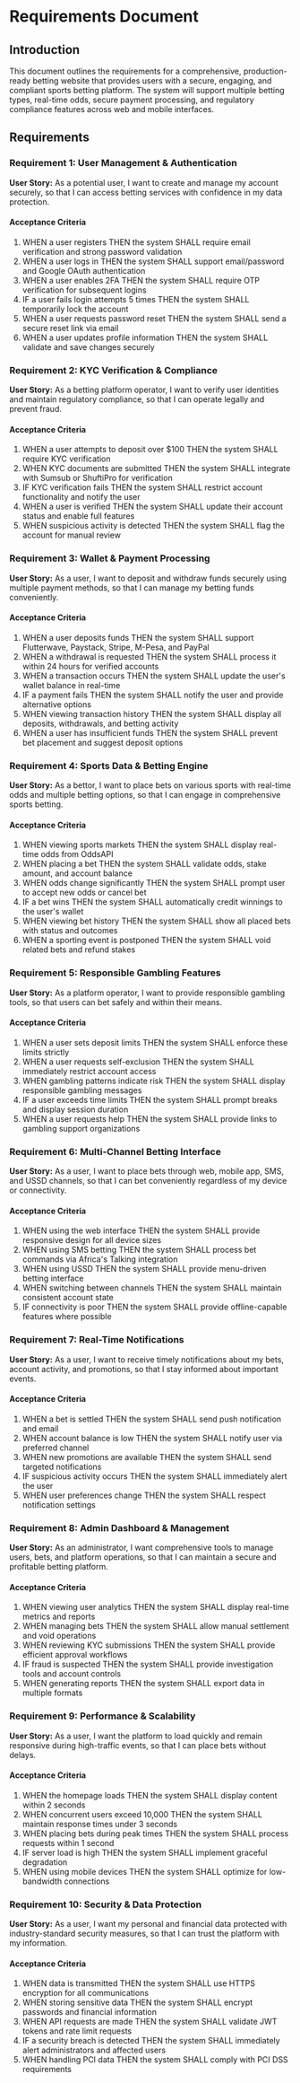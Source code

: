 # Requirements Document

## Introduction

This document outlines the requirements for a comprehensive, production-ready betting website that provides users with a secure, engaging, and compliant sports betting platform. The system will support multiple betting types, real-time odds, secure payment processing, and regulatory compliance features across web and mobile interfaces.

## Requirements

### Requirement 1: User Management & Authentication

**User Story:** As a potential user, I want to create and manage my account securely, so that I can access betting services with confidence in my data protection.

#### Acceptance Criteria

1. WHEN a user registers THEN the system SHALL require email verification and strong password validation
2. WHEN a user logs in THEN the system SHALL support email/password and Google OAuth authentication
3. WHEN a user enables 2FA THEN the system SHALL require OTP verification for subsequent logins
4. IF a user fails login attempts 5 times THEN the system SHALL temporarily lock the account
5. WHEN a user requests password reset THEN the system SHALL send a secure reset link via email
6. WHEN a user updates profile information THEN the system SHALL validate and save changes securely

### Requirement 2: KYC Verification & Compliance

**User Story:** As a betting platform operator, I want to verify user identities and maintain regulatory compliance, so that I can operate legally and prevent fraud.

#### Acceptance Criteria

1. WHEN a user attempts to deposit over $100 THEN the system SHALL require KYC verification
2. WHEN KYC documents are submitted THEN the system SHALL integrate with Sumsub or ShuftiPro for verification
3. IF KYC verification fails THEN the system SHALL restrict account functionality and notify the user
4. WHEN a user is verified THEN the system SHALL update their account status and enable full features
5. WHEN suspicious activity is detected THEN the system SHALL flag the account for manual review

### Requirement 3: Wallet & Payment Processing

**User Story:** As a user, I want to deposit and withdraw funds securely using multiple payment methods, so that I can manage my betting funds conveniently.

#### Acceptance Criteria

1. WHEN a user deposits funds THEN the system SHALL support Flutterwave, Paystack, Stripe, M-Pesa, and PayPal
2. WHEN a withdrawal is requested THEN the system SHALL process it within 24 hours for verified accounts
3. WHEN a transaction occurs THEN the system SHALL update the user's wallet balance in real-time
4. IF a payment fails THEN the system SHALL notify the user and provide alternative options
5. WHEN viewing transaction history THEN the system SHALL display all deposits, withdrawals, and betting activity
6. WHEN a user has insufficient funds THEN the system SHALL prevent bet placement and suggest deposit options

### Requirement 4: Sports Data & Betting Engine

**User Story:** As a bettor, I want to place bets on various sports with real-time odds and multiple betting options, so that I can engage in comprehensive sports betting.

#### Acceptance Criteria

1. WHEN viewing sports markets THEN the system SHALL display real-time odds from OddsAPI
2. WHEN placing a bet THEN the system SHALL validate odds, stake amount, and account balance
3. WHEN odds change significantly THEN the system SHALL prompt user to accept new odds or cancel bet
4. IF a bet wins THEN the system SHALL automatically credit winnings to the user's wallet
5. WHEN viewing bet history THEN the system SHALL show all placed bets with status and outcomes
6. WHEN a sporting event is postponed THEN the system SHALL void related bets and refund stakes

### Requirement 5: Responsible Gambling Features

**User Story:** As a platform operator, I want to provide responsible gambling tools, so that users can bet safely and within their means.

#### Acceptance Criteria

1. WHEN a user sets deposit limits THEN the system SHALL enforce these limits strictly
2. WHEN a user requests self-exclusion THEN the system SHALL immediately restrict account access
3. WHEN gambling patterns indicate risk THEN the system SHALL display responsible gambling messages
4. IF a user exceeds time limits THEN the system SHALL prompt breaks and display session duration
5. WHEN a user requests help THEN the system SHALL provide links to gambling support organizations

### Requirement 6: Multi-Channel Betting Interface

**User Story:** As a user, I want to place bets through web, mobile app, SMS, and USSD channels, so that I can bet conveniently regardless of my device or connectivity.

#### Acceptance Criteria

1. WHEN using the web interface THEN the system SHALL provide responsive design for all device sizes
2. WHEN using SMS betting THEN the system SHALL process bet commands via Africa's Talking integration
3. WHEN using USSD THEN the system SHALL provide menu-driven betting interface
4. WHEN switching between channels THEN the system SHALL maintain consistent account state
5. IF connectivity is poor THEN the system SHALL provide offline-capable features where possible

### Requirement 7: Real-Time Notifications

**User Story:** As a user, I want to receive timely notifications about my bets, account activity, and promotions, so that I stay informed about important events.

#### Acceptance Criteria

1. WHEN a bet is settled THEN the system SHALL send push notification and email
2. WHEN account balance is low THEN the system SHALL notify user via preferred channel
3. WHEN new promotions are available THEN the system SHALL send targeted notifications
4. IF suspicious activity occurs THEN the system SHALL immediately alert the user
5. WHEN user preferences change THEN the system SHALL respect notification settings

### Requirement 8: Admin Dashboard & Management

**User Story:** As an administrator, I want comprehensive tools to manage users, bets, and platform operations, so that I can maintain a secure and profitable betting platform.

#### Acceptance Criteria

1. WHEN viewing user analytics THEN the system SHALL display real-time metrics and reports
2. WHEN managing bets THEN the system SHALL allow manual settlement and void operations
3. WHEN reviewing KYC submissions THEN the system SHALL provide efficient approval workflows
4. IF fraud is suspected THEN the system SHALL provide investigation tools and account controls
5. WHEN generating reports THEN the system SHALL export data in multiple formats

### Requirement 9: Performance & Scalability

**User Story:** As a user, I want the platform to load quickly and remain responsive during high-traffic events, so that I can place bets without delays.

#### Acceptance Criteria

1. WHEN the homepage loads THEN the system SHALL display content within 2 seconds
2. WHEN concurrent users exceed 10,000 THEN the system SHALL maintain response times under 3 seconds
3. WHEN placing bets during peak times THEN the system SHALL process requests within 1 second
4. IF server load is high THEN the system SHALL implement graceful degradation
5. WHEN using mobile devices THEN the system SHALL optimize for low-bandwidth connections

### Requirement 10: Security & Data Protection

**User Story:** As a user, I want my personal and financial data protected with industry-standard security measures, so that I can trust the platform with my information.

#### Acceptance Criteria

1. WHEN data is transmitted THEN the system SHALL use HTTPS encryption for all communications
2. WHEN storing sensitive data THEN the system SHALL encrypt passwords and financial information
3. WHEN API requests are made THEN the system SHALL validate JWT tokens and rate limit requests
4. IF a security breach is detected THEN the system SHALL immediately alert administrators and affected users
5. WHEN handling PCI data THEN the system SHALL comply with PCI DSS requirements